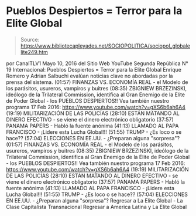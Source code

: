 # Pueblos Despiertos = Terror para la Elite Global

> Source: https://www.bibliotecapleyades.net/SOCIOPOLITICA/sociopol_globalelite249.htm

por CanalTLV1 Mayo 10, 2016
del Sitio Web YouTube
Segunda República N° 19 Internacional:
Pueblos Despiertos = Terror para la Elite Global Enrique Romero y Adrian Salbuchi
evalúan noticias clave no abordadas por la prensa del sistema.
(01:57) FINANZAS VS. ECONOMÍA REAL - el Modelo de los parásitos, usureros, vampiros y buitres (08:35) ZBIGNIEW BRZEZINSKI, ideólogo de la Trilateral Commission, identifica al Gran Enemigo de la Elite de Poder Global - los PUEBLOS DESPIERTOS!! Vea también nuestro programa 17 Feb 2016: https://www.youtube.com/watch?v=gXS6b6ah6A4 (19:19) MILITARIZACIÓN DE LAS POLICÍAS (28:10) ESTÁN MATANDO AL DINERO EFECTIVO - se viene el dinero electrónico obligatorio (37:57) PANAMA PAPERS - Habló la fuente anónima (41:13) LLAMADO AL PAPA FRANCISCO - ¡Lidere esta Lucha Global!!! (51:55) TRUMP - ¿Es loco o se hace?? (57:04) ELECCIONES EN EE.UU. - ¿Preparan alguna "sorpresa"?
(01:57) FINANZAS VS. ECONOMÍA REAL - el Modelo de los parásitos, usureros, vampiros y buitres
(08:35) ZBIGNIEW BRZEZINSKI, ideólogo de la Trilateral Commission, identifica al Gran Enemigo de la Elite de Poder Global - los PUEBLOS DESPIERTOS!!
Vea también nuestro programa 17 Feb 2016: https://www.youtube.com/watch?v=gXS6b6ah6A4
(19:19) MILITARIZACIÓN DE LAS POLICÍAS
(28:10) ESTÁN MATANDO AL DINERO EFECTIVO - se viene el dinero electrónico obligatorio
(37:57) PANAMA PAPERS - Habló la fuente anónima
(41:13) LLAMADO AL PAPA FRANCISCO - ¡Lidere esta Lucha Global!!!
(51:55) TRUMP - ¿Es loco o se hace??
(57:04) ELECCIONES EN EE.UU. - ¿Preparan alguna "sorpresa"?
Regresar a La Elite Global - La Clase Capitalista Transnacional
Regresar a America Latina y La Elite Global
